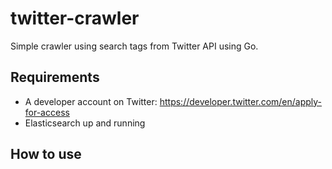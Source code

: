 # twitter-crawler
Simple crawler using search tags from Twitter API using Go.

## Requirements 
* A developer account on Twitter: https://developer.twitter.com/en/apply-for-access
* Elasticsearch up and running 

## How to use 

